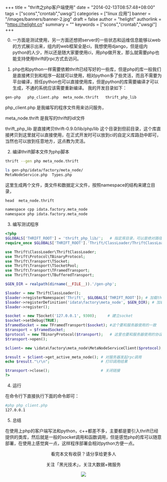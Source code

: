 +++
title = "thrift之php客户端使用"
date = "2014-02-13T08:57:48+08:00"
tags = ["scons","crontab","uwsgi"]
categories = ["linux 应用"]
banner = "/images/banners/banner-2.jpg"
draft = false
author = "helight"
authorlink = "https://helight.cn"
summary = ""
keywords = ["scons","crontab","uwsgi"]
+++

0. 一方面是测试使用，另一方面还想把server的一些状态和运维信息能够以web的方式展示出来，组内的web框架全是ci，我想使用django，但是组内python的人少，所以还是随大家要使用ci，用php做开发，那么就需要php也能支持使用thrift的rpc方式去访问。
<!--more-->
1. php也和python一样需要依赖thrift已经写好的一些库，但是php的库一般我们是直接拷贝到和程序一起就可以使用，相对python多了些灵活，而且不需要为平台编译，担任python也可以直接使用库，但是python的库需要编译才可以生成，不通的系统应该需要重新编译。
我的开发目录如下：
```sh
gen-php   php_client.php  meta_node.thrift   thrift_php_lib
```
php_client.php 是我编写的程序文件用来访问服务，

meta_node.thrift 是我写的thrift的idl文件

thrift_php_lib 是直接拷贝thrift-0.9.0/lib/php/lib 这个目录到但前目录，这个库直接拷贝到这里就可以直接使用，在正式开发时可以放到ci的自定义库路劲中即可，当然也可以放到任意地方，这点教为灵活。

2. 编译thrift脚本文件为php脚本
```sh
thrift --gen php meta_node.thrift

ls gen-php/idata/factory/meta_node/
MetaNodeService.php  Types.php
```
这里生成两个文件，类文件和数据定义文件，按照namespace的结构来建立目录，
```sh
head  meta_node.thrift

namespace cpp idata.factory.meta_node
namespace php idata.factory.meta_node

```
3. 编写测试程序
```php
<?php
$GLOBALS['THRIFT_ROOT'] = 'thrift_php_lib/';   # 指定库目录，可以是绝对路径或是相对路径
require_once $GLOBALS['THRIFT_ROOT'].'Thrift/ClassLoader/ThriftClassLoader.php';

use Thrift\ClassLoader\ThriftClassLoader;
use Thrift\Protocol\TBinaryProtocol;
use Thrift\Transport\TSocket;
use Thrift\Transport\TSocketPool;
use Thrift\Transport\TFramedTransport;
use Thrift\Transport\TBufferedTransport;

$GEN_DIR = realpath(dirname(__FILE__)).'/gen-php';

$loader = new ThriftClassLoader();
$loader->registerNamespace('Thrift', $GLOBALS['THRIFT_ROOT']); # 加载thrift
$loader->registerDefinition('idata\factory\meta_node', $GEN_DIR); # 加载自己写的thrift文件编译的类文件和数据定义
$loader->register();

$socket = new TSocket('127.0.0.1', 9300);     # 建立socket
$socket->setDebug(TRUE);
$framedSocket = new TFramedTransport($socket); #这个要和服务器使用的一致
$transport = $framedSocket;
$protocol = new TBinaryProtocol($transport);   # 这里也要和服务器使用的协议一致
$transport->open();

$client= new \idata\factory\meta_node\MetaNodeServiceClient($protocol);  # 构造客户端

$result = $client->get_active_meta_node(); # 对服务器发起rpc调用
echo $result."\r\n";                       # 打印调用结果

$transport->close();                       # 关闭链接
?>
```
4. 运行

在命令行下直接执行下面的命令即可：
```sh
#php php_client.php
127.0.0.1
```
5. 总结

在使用上php的客户端写法和python，c++都差不多，主要都是要引入thrift已经提供的类库，然后就是一般的socket调用和函数调用，但是感觉php的库可以随意部署，在使用上感觉爽一点，这样程序部署会相对python方便一点。

<center>
看完本文有收获？请分享给更多人<br>

关注「黑光技术」，关注大数据+微服务<br>

![](/images/qrcode_helight_tech.jpg)
</center>
